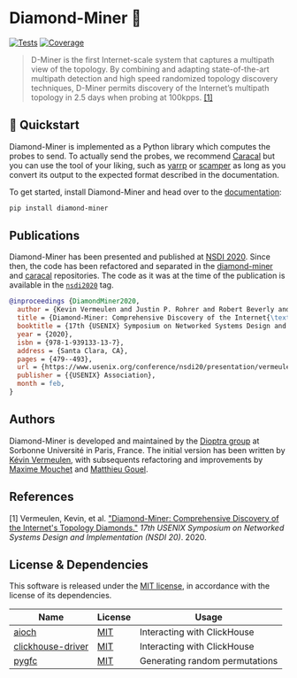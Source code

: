 # Diamond-Miner :gem:

[![Tests](https://github.com/dioptra-io/diamond-miner/actions/workflows/quality.yml/badge.svg)](https://github.com/dioptra-io/diamond-miner/actions/workflows/quality.yml)
[![Coverage](https://img.shields.io/codecov/c/github/dioptra-io/diamond-miner?logo=codecov&logoColor=white&token=RKZSQ2CL4J)](https://app.codecov.io/gh/dioptra-io/diamond-miner)

> D-Miner is the first Internet-scale system that captures a multipath view of the topology. By combining and adapting state-of-the-art multipath detection and high speed randomized topology discovery techniques, D-Miner permits discovery of the Internet’s multipath topology in 2.5 days when probing at 100kpps. [[1]](#references)

## :rocket: Quickstart

Diamond-Miner is implemented as a Python library which computes the probes to send.
To actually send the probes, we recommend [Caracal](https://github.com/dioptra-io/caracal) but you can use the tool of your liking, such as [yarrp](https://github.com/cmand/yarrp) or [scamper](https://www.caida.org/catalog/software/scamper/) as long as you convert its output to the expected format described in the documentation.

To get started, install Diamond-Miner and head over to the [documentation](https://dioptra-io.github.io/diamond-miner/):
```bash
pip install diamond-miner
```

## Publications

Diamond-Miner has been presented and published at [NSDI 2020](https://www.usenix.org/conference/nsdi20/presentation/vermeulen).
Since then, the code has been refactored and separated in the [diamond-miner](https://github.com/dioptra-io/diamond-miner) and [caracal](https://github.com/dioptra-io/caracal) repositories.
The code as it was at the time of the publication is available in the [`nsdi2020`](https://github.com/dioptra-io/diamond-miner/releases/tag/nsdi2020) tag.

```bibtex
@inproceedings {DiamondMiner2020,
  author = {Kevin Vermeulen and Justin P. Rohrer and Robert Beverly and Olivier Fourmaux and Timur Friedman},
  title = {Diamond-Miner: Comprehensive Discovery of the Internet{\textquoteright}s Topology Diamonds },
  booktitle = {17th {USENIX} Symposium on Networked Systems Design and Implementation ({NSDI} 20)},
  year = {2020},
  isbn = {978-1-939133-13-7},
  address = {Santa Clara, CA},
  pages = {479--493},
  url = {https://www.usenix.org/conference/nsdi20/presentation/vermeulen},
  publisher = {{USENIX} Association},
  month = feb,
}
```

## Authors

Diamond-Miner is developed and maintained by the [Dioptra group](https://dioptra.io) at Sorbonne Université in Paris, France.
The initial version has been written by [Kévin Vermeulen](https://github.com/kvermeul), with subsequents refactoring and improvements by [Maxime Mouchet](https://github.com/maxmouchet) and [Matthieu Gouel](https://github.com/matthieugouel).

## References

[1] Vermeulen, Kevin, et al. ["Diamond-Miner: Comprehensive Discovery of the Internet's Topology Diamonds."](https://www.usenix.org/system/files/nsdi20-paper-vermeulen.pdf) _17th USENIX Symposium on Networked Systems Design and Implementation (NSDI 20)_. 2020.

## License & Dependencies

This software is released under the [MIT license](/LICENSE), in accordance with the license of its dependencies.

Name                                             | License                                    | Usage
-------------------------------------------------|--------------------------------------------|------
[aioch](https://github.com/mymarilyn/aioch)      | [MIT](https://opensource.org/licenses/MIT) | Interacting with ClickHouse
[clickhouse-driver](https://github.com/mymarilyn/clickhouse-driver)      | [MIT](https://opensource.org/licenses/MIT) | Interacting with ClickHouse
[pygfc](https://github.com/maxmouchet/gfc)       | [MIT](https://opensource.org/licenses/MIT) | Generating random permutations
